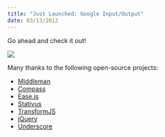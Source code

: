 ```yaml
--- 
title: "Just Launched: Google Input/Output"
date: 03/13/2012
---
```


[Middleman]: http://middlemanapp.com
[Compass]: http://compass-style.org/
[Ease.js]: https://github.com/gskinner/TweenJS/blob/master/src/tweenjs/Ease.js
[Stativus]: https://github.com/etgryphon/stativus
[TransformJS]: https://github.com/sproutcore/TransformJS
[jQuery]: http://jquery.com
[Underscore]: http://documentcloud.github.com/underscore/

Go ahead and check it out!

<a href="https://developers.google.com/events/io/input-output/"><img src="http://src.sencha.io/-30/http://awardwinningfjords.com/images/io.png"></a>

Many thanks to the following open-source projects:

* [Middleman]
* [Compass]
* [Ease.js]
* [Stativus]
* [TransformJS]
* [jQuery]
* [Underscore]